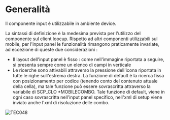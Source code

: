 # Generalità

Il componente input è utilizzabile in ambiente device.

La sintassi di definizione è la medesima prevista per l'utilizzo del componente sul client loocup. Rispetto ad altri componenti utilizzabili sul mobile, per l'input panel le funzionalità rimangono praticamente invariate, ad eccezione di queste due considerazioni : 
-  Il layout dell'input panel è fisso :  come nell'immagine riportata a seguire, si presenta sempre come un elenco di campi in verticale
-  Le ricerche sono attivabili attraverso la pressione dell'icona riportata in tutte le righe sull'estrema destra. La funzione di default è la ricerca fissa con posizionamento per codice (tenendo conto del contenuto attuale della cella), ma tale funzione può essere sovrascritta attraverso la variabile di SCP_CLO \*MOBILECOMBO. Tale funzione di default, viene in ogni caso sovrascritta nell'input panel specifico, nell'xml di setup viene inviato anche l'xml di risoluzione delle combo.

![TEC048](http://localhost:3000/immagini/LOCINP_MO/TEC048.png)
